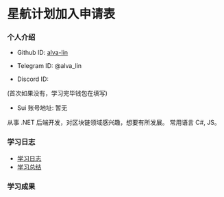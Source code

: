 # 星航计划加入申请表

### 个人介绍

* Github ID: [alva-lin](https://github.com/alva-lin)

* Telegram ID: @alva_lin

* Discord ID:

(首次如果没有，学习完毕钱包在填写)
* Sui 账号地址: 暂无

从事 .NET 后端开发，对区块链领域感兴趣，想要有所发展。
常用语言 C#, JS。

### 学习日志

- [学习日志](./journal.md)
- [学习总结](./summary.md)

### 学习成果
